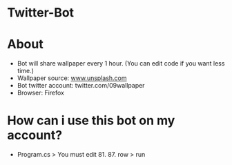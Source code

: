 # Twitter-Bot
 
# About
+ Bot will share wallpaper every 1 hour. (You can edit code if you want less time.)
+ Wallpaper source: www.unsplash.com
+ Bot twitter account: twitter.com/09wallpaper
+ Browser: Firefox

# How can i use this bot on my account?
+ Program.cs > You must edit 81. 87. row > run


